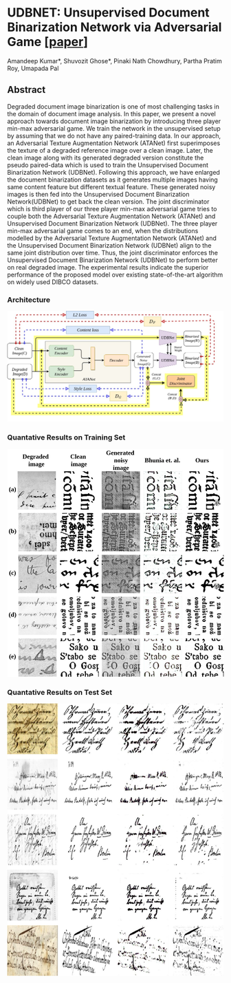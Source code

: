 # UDBNET: Unsupervised Document Binarization Network via Adversarial Game [[paper](https://arxiv.org/abs/2007.07075)]
Amandeep Kumar*, Shuvozit Ghose*, Pinaki Nath Chowdhury, Partha Pratim Roy, Umapada Pal 

## Abstract
Degraded document image  binarization is one of most challenging tasks in the domain of document image analysis. In this paper, we present a novel approach towards document image binarization by introducing three player min-max adversarial game. We train the network in the unsupervised setup by assuming that we do not have any paired-training data. In our approach, an Adversarial Texture Augmentation Network (ATANet) first superimposes the texture of a degraded reference image over a clean image. Later, the clean image along with its generated degraded version constitute the pseudo paired-data which is used to train the Unsupervised Document Binarization Network (UDBNet). Following this approach, we have enlarged the document binarization datasets as it generates multiple images having same content feature but different textual feature. These generated noisy images is then fed into the Unsupervised Document Binarization Network(UDBNet) to get back the clean version. The joint discriminator which is third player of our three player min-max adversarial game tries to couple both the Adversarial Texture Augmentation Network (ATANet) and Unsupervised Document Binarization Network (UDBNet). The three player min-max adversarial game comes to an end, when the distributions modelled by the Adversarial Texture Augmentation Network (ATANet) and the Unsupervised Document Binarization Network (UDBNet) align to the same joint distribution over time. Thus, the joint discriminator enforces the Unsupervised Document Binarization Network (UDBNet) to perform better on real degraded image. The experimental results indicate the superior performance of the proposed model over existing state-of-the-art algorithm on widely used DIBCO datasets.

### Architecture
![Architecture](figures/Architecture.jpg)


### Quantative Results on Training Set
![](figures/train.jpg)


### Quantative Results on Test Set
![](figures/test.jpg)

